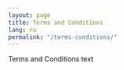 ```yaml
---
layout: page
title: Terms and Conditions
lang: ru
permalink: "/terms-conditions/"
---
```


Terms and Conditions text